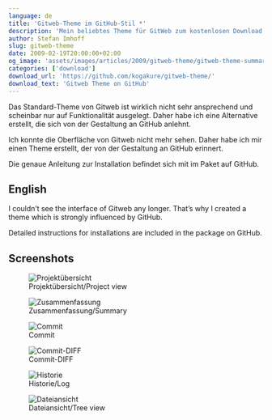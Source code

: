 ```yaml
---
language: de
title: 'Gitweb-Theme im GitHub-Stil *'
description: 'Mein beliebtes Theme für GitWeb zum kostenlosen Download. So sieht GitWeb GitHub etwas ähnlicher und ist nicht mehr so hässlich.'
author: Stefan Imhoff
slug: gitweb-theme
date: 2009-02-19T20:00:00+02:00
og_image: 'assets/images/articles/2009/gitweb-theme/gitweb-theme-summary.png'
categories: ['download']
download_url: 'https://github.com/kogakure/gitweb-theme/'
download_text: 'Gitweb Theme on GitHub'
---
```


Das Standard-Theme von Gitweb ist wirklich nicht sehr ansprechend und scheinbar nur auf Funktionalität ausgelegt. Daher habe ich eine Alternative erstellt, die sich von der Gestaltung an GitHub anlehnt.

Ich konnte die Oberfläche von Gitweb nicht mehr sehen. Daher habe ich mir einen Theme erstellt, der von der Gestaltung an GitHub erinnert.

Die genaue Anleitung zur Installation befindet sich mit im Paket auf GitHub.

## English

I couldn’t see the interface of Gitweb any longer. That’s why I created a theme which is strongly influenced by GitHub.

Detailed instructions for installations are included in the package on GitHub.

## Screenshots

<figure class="image-figure image-figure-border">
  <img src="/assets/images/articles/2009/gitweb-theme/gitweb-theme-projects.png" alt="Projektübersicht">
  <figcaption>
  Projektübersicht/Project view
  </figcaption>
</figure>

<figure class="image-figure image-figure-border">
  <img src="/assets/images/articles/2009/gitweb-theme/gitweb-theme-summary.png" alt="Zusammenfassung">
  <figcaption>
  Zusammenfassung/Summary
  </figcaption>
</figure>

<figure class="image-figure image-figure-border">
  <img src="/assets/images/articles/2009/gitweb-theme/gitweb-theme-commit.png" alt="Commit">
  <figcaption>
  Commit
  </figcaption>
</figure>

<figure class="image-figure image-figure-border">
  <img src="/assets/images/articles/2009/gitweb-theme/gitweb-theme-commitdiff.png" alt="Commit-DIFF">
  <figcaption>
  Commit-DIFF
  </figcaption>
</figure>

<figure class="image-figure image-figure-border">
  <img src="/assets/images/articles/2009/gitweb-theme/gitweb-theme-log.png" alt="Historie">
  <figcaption>
  Historie/Log
  </figcaption>
</figure>

<figure class="image-figure image-figure-border">
  <img src="/assets/images/articles/2009/gitweb-theme/gitweb-theme-tree.png" alt="Dateiansicht">
  <figcaption>
  Dateiansicht/Tree view
  </figcaption>
</figure>
